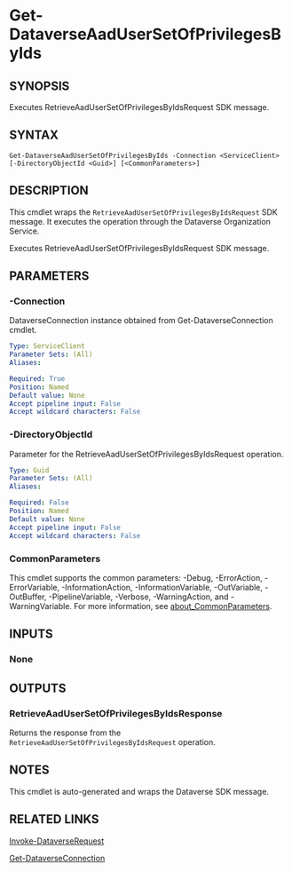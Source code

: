 # Get-DataverseAadUserSetOfPrivilegesByIds

## SYNOPSIS
Executes RetrieveAadUserSetOfPrivilegesByIdsRequest SDK message.

## SYNTAX

```
Get-DataverseAadUserSetOfPrivilegesByIds -Connection <ServiceClient> [-DirectoryObjectId <Guid>] [<CommonParameters>]
```

## DESCRIPTION

This cmdlet wraps the `RetrieveAadUserSetOfPrivilegesByIdsRequest` SDK message. It executes the operation through the Dataverse Organization Service.

Executes RetrieveAadUserSetOfPrivilegesByIdsRequest SDK message.

## PARAMETERS

### -Connection
DataverseConnection instance obtained from Get-DataverseConnection cmdlet.

```yaml
Type: ServiceClient
Parameter Sets: (All)
Aliases:

Required: True
Position: Named
Default value: None
Accept pipeline input: False
Accept wildcard characters: False
```
### -DirectoryObjectId
Parameter for the RetrieveAadUserSetOfPrivilegesByIdsRequest operation.

```yaml
Type: Guid
Parameter Sets: (All)
Aliases:

Required: False
Position: Named
Default value: None
Accept pipeline input: False
Accept wildcard characters: False
```
### CommonParameters
This cmdlet supports the common parameters: -Debug, -ErrorAction, -ErrorVariable, -InformationAction, -InformationVariable, -OutVariable, -OutBuffer, -PipelineVariable, -Verbose, -WarningAction, and -WarningVariable. For more information, see [about_CommonParameters](http://go.microsoft.com/fwlink/?LinkID=113216).

## INPUTS

### None

## OUTPUTS

### RetrieveAadUserSetOfPrivilegesByIdsResponse

Returns the response from the `RetrieveAadUserSetOfPrivilegesByIdsRequest` operation.

## NOTES

This cmdlet is auto-generated and wraps the Dataverse SDK message.

## RELATED LINKS

[Invoke-DataverseRequest](Invoke-DataverseRequest.md)

[Get-DataverseConnection](Get-DataverseConnection.md)
